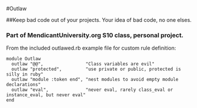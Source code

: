 #Outlaw

##Keep bad code out of your projects.  Your idea of bad code, no one elses.

### Part of MendicantUniversity.org S10 class, personal project.
From the included outlawed.rb example file for custom rule definition:

    module Outlaw
      outlaw "@@",                "Class variables are evil"
      outlaw "protected",         "use private or public, protected is silly in ruby"
      outlaw "module :token end", "nest modules to avoid empty module declarations"
      outlaw "eval",              "never eval, rarely class_eval or instance_eval, but never eval"
    end

